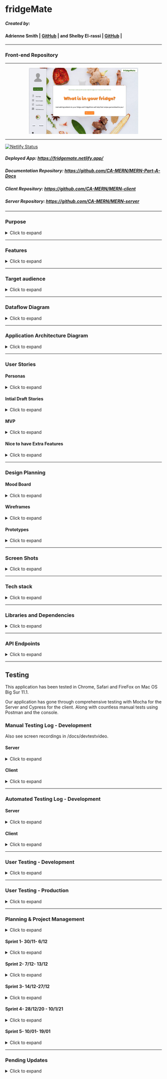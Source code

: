 # fridgeMate

##### Created by:
#### Adrienne Smith | [GitHub](https://github.com/aes89) | and Shelby El-rassi | [GitHub](https://github.com/Shelby219) |

---
### Front-end Repository
---

<div style="width:70%; margin: 0 auto;"><img src="./docs/home.png"/></div>

---

[![Netlify Status](https://api.netlify.com/api/v1/badges/f03a4191-5b3c-4ca3-98dc-37bc6c6758a2/deploy-status)](https://app.netlify.com/sites/fridgemate/deploys) 
##### Deployed App: https://fridgemate.netlify.app/

##### Documentation Repository: https://github.com/CA-MERN/MERN-Part-A-Docs

##### Client Repository: https://github.com/CA-MERN/MERN-client

##### Server Repository: https://github.com/CA-MERN/MERN-server

---

### Purpose
<details>
<summary>Click to expand</summary>

The purpose of this application is for users to be able to enter ingredients which are always on their grocery list/fridge with the intent to search for recipes made up from those ingredients. The idea for this web application stemmed from the situation of the first Australian lockdown of Covid19, in which stores sold out of a lot of popular and favourite grocery items of customers. An application such as this means users can input the ingredients they have currently at home and recipes including these ingredients will be displayed. Alongside this factor is the need for users to stick to a grocery budget, so they do not want to be constantly going to the store to get expensive ingredients. Also, the type of users using this app are ones that need recipe inspiration for their weekly meals, ones that search recipes based on dietary requirements and excluded ingredients, and also users that are new to the cooking scene and want to start with cooking by just utilising ingredients already at home. This app can help to minimise food waste by helping users to combine items they may not have made a meal with otherwise.

The overall goal of this application is a search application based on user ingredient lists, with the ability to save those recipes, rate and review recipes. 

</details>

---

### Features
<details>
<summary>Click to expand</summary>

#### MVP Features

* Users:
    * Sign up
    * Login
    * Logout
    * Edit account details in account settings.
    * Upload profile image.
    * Edit user preferences. 
* Navigation Bar:
    * When not signed in can navigate to Sign up/login pop out windows.
    * When not signed in the other nav links forward to sign up/login pop out windows.
    * When signed in can navigate to 'My Fridge'.
    * When signed in can navigate to 'My Pantry Staples'.
    * When signed in can navigate to 'My Preferences'.
    * When signed in can click the Search Recipes button and will forward to browse recipe page.
* Home Page:
    * Random food joke displayed each refresh.
    * Get Searching Today link with either returns recipe page or link to sign up.
* My Fridge Page:
    * Can add new ingredients.
    * Can delete ingredients.
    * Can clear whole fridge list.
    * Predictive text on the ingredient input.
* Pantry Staples Page:
    * Starts off with default staples (like salt, pepper, olive oil, vinegar).
    * Can add new staples.
    * Can delete staples.
    * Can clear whole staples list.
    * Predictive text on the ingredient input.
* Browse Recipe Search Page:
    * View list of returned recipes based on the user's fridge and pantry contents.
    * Save option under each recipe to save to user's recipe collection. 
    * Title of the page is how many recipes the user can make.
    * Each recipe you can see name, image, prep time.
    * Each recipe you can see how many ingredients you have to make it e.g. "You have 4/8 ingredients".
* Single Recipe page:
    * The recipe information includes name, image, source, prep time, servings and cuisines, dish types and diets. 
    * Ingredients are listed.
    * Directions are listed.
    * Button to save the recipe to user collection. 
    * If the recipe is in the users saved collection display data from that, else call the food API.
* Account Settings:
    * User can update their profile picture, name, email and password. 
    * Current data gets preloaded as placeholder.
    * Save button then loads and alerts the user of saved. 
* Preferences:
    * The user can set diet and health preferences (via checkboxes) which will automatically be used to filter the recipes returned. 
* Saved Recipes:
    * Each recipe you can see name, image, category, prep time.
    * Click on the recipe to go to single recipe page and display recipe data from saved data.
   
#### Future Features

* Priority - Improve UI around profile image upload - input validation needed, instructions on accepted formats needed, change image to update AFTER upload so user gets feedback on when process complete.
* Search History capture.
* Oauth with sign up and login.
* Recipes of the week on the home page.
* Save recipes by different collections.
* Categories for ingredients in Fridge.
* User can rate a recipe.
* User can write a review on a recipe (including picture).
* Filter feature used to filter recipes, this include diet, health labels, cuisine and prep time. 
* Filter buttons on saved recipe page at the top to show dishes based off Breakfast, lunch, dinner, snack.
* Highlight ingredients in single recipe page that the user has a does not have. 

</details>


---

### Target audience

<details><summary>Click to expand</summary>

**Key Demographics**
* Gender: Anyone, predominantly women.
* Age: 18-55.
* Family status: Cooking for self, partner or dependents.
* Profession: Students, professionals and homemakers.
* Language: English.
* Main interests: cooking, health, diet, low waste, saving money, trying new things.

**Key Psychographics**
* Dislikes repetitive meals, like variety and new options.
* Dislikes spending lots of money on lots of ingredients and food waste.
* Enjoys sharing and preparing meals.

**Challenges**
* Finds it difficult to create recipes.
* Has a limited food budget or limited access to ingredients.
* Has an interest in cooking but limitations (e.g. budget, dietary restrictions, skill).

**Preferred Channels**
* Follows celebrity chefs and food themed accounts on social media.
* Searches for recipes/blogs on Google.

**Preferred Content Types**
* Articles.
* Blog posts.
* Social media posts.


</details>

---
### Dataflow Diagram

<details><summary>Click to expand</summary>

[Click here to View on Lucid Chart](https://lucid.app/lucidchart/invitations/accept/63016e48-cfa5-489b-b7fc-e2e8c84311d2)


![Dataflow-Diagram](./docs/diagrams/DFD.png)
</details>

---
### Application Architecture Diagram

<details><summary>Click to expand</summary>

[Click here to View on Lucid Chart](https://lucid.app/lucidchart/invitations/accept/8e98769d-0f56-4e25-8b80-25d8c69c2047)

![Application-Architecture-Diagram](./docs/diagrams/aad.png)
</details>    

---
### User Stories


#### Personas
<details><summary>Click to expand</summary>

![Sarah Persona](./docs/persons/sarah.png)
![Wayne Persona](./docs/persons/wayne.png)
![Liza Persona](./docs/persons/Eliza.png)
![Bez Persona](./docs/persons/bez2.png)

</details>

#### Intial Draft Stories

<details><summary>Click to expand</summary>

* As a overall user:
    * I can go to the home page sign up to create an account
    * I can login
    * I can navigate to my account settings and edit my account details
    * I can navigate to the account settings and delete the account
    * I can navigate to my dash and see what recipes I have interacted with (vote, save, reviewed) so I can quickly access/reaccess them later.
    * I can navigate to my dash and see my current groceries organised by category
    * I can navigate to my dashboard and see my current pantry staples
    * I can navigate to main interface and see 'get searching today'!
    * Once an initial search is done, I want see 'refresh again'
    * From main interface  I can make a recipe search 
    * From main interface I can navigate to my grocery lists
    * From main interface I can navigate to my saved recipes
    * I can add more groceries with predictive input
    * I can delete groceries from my list
    * I can clear all my grocery list
    * I can clear all of my grocery list
    * I can see my recipes returned search with them categories in breakfast, lunch and dinner
    * I can further filter by diet (eg vegan) and prep time
    * I can see my recipes returned via list with image, name, time and calories
    * I can click go to recipe
    * I can click a like heart on the recipe
    * On a clicked recipe page I can click the save recipe button
    * On a clicked recipe page I can view the whole recipe
    * On a clicked recipe page I can rate the recipe

</details>


#### MVP
 
<details><summary>Click to expand</summary>


##### Overall User
* As a overall user who is not logged in I can navigate to the home page and:
    * click "Login/Sign Up" and get a pop up.
    * click on any link and be prompted to log in/sign up with a popup. 

* As a overall, logged in user I can navigate to the home page and:
    * navigate to my <a href="#accsettings">account settings</a>.
    * search recipes and be redirected to <a href="#searchresults">search results</a>. 

* As a overall user I navigate to my <a id="accsettings">account settings and:</a>
    * edit my account details.
    * delete my account.

* As an overall user I can see my side navigation on all pages and:
    * navigate to <a href="#myfridge">My Fridge</a> page.
    * navigate to <a href="#mypantry">My Pantry Staples</a> page.
    * navigate to <a href="#mysaved">My Saved Recipes</a> page.
    * search recipes and be redirected to <a href="#searchresults">search results</a>.
    * navigate to the <a href="#mypreferences">My Preferences</a> page.
    * click sign up if not logged in
    * click login if not logged in
    * click logout if logged in

* As an overall user I can navigate to <a id="myfridge">My Fridge page</a> and:
    * remove all items from my list with the "Empty My Fridge" button, which will confirm my choice.
    * add ingredients to my list using predictive input.
    * remove ingredients from my list.
    * search for recipes by pressing the "search" button and be redirected to the <a href="#searchresults">results</a> page.
  
* As an overall user I can navigate to <a id="mypantry">My Pantry Staples page</a> and:
    * add a pantry staple.
    * delete a pantry staple.

* As an overall user I can navigate to <a id="mysaved">My Saved Recipes page</a> and:
    * view my saved recipes with their name, category and preparation time.
    * delete a saved recipe
    * navigate to a <a href="#single">single recipe's</a> page.

* As an overall user, when redirected to the <a id="searchresults">search result</a> page I can:
    * view returned results with their name, category and preparation time.
    * navigate to a <a href="#single">single recipe's</a> page.
    * filter results with the filter button, returning a pop up with filter choices.
    * click save recipe
    
* As an overall user I can navigate to a <a id="single">single recipe page</a> and:
    * view full details of a recipe including original web address, average user rating, category, preparation time, servings, calories, ingredients, link to full directions and photo.
    * navigate to the original web address.
    * view how many ingredients I have and how many are required (ie "You have 7/10 required ingredients").

* As an overall user I can navigate to <a id="mypreferences">My Preferences page</a> and:
    * enter/update preferred dietary requirements (e.g. vegetarian).
    * enter/update preferred dietary restrictions (e.g. no nuts).

##### Sarah 
* As a mother and busy worker…
    * I would like to have a tool where I can utilise my current groceries to the fullest.
    * I would like to find some recipe variety for my family.
    * I would like to be able to filter via prep time in case I want a quick and easy recipe.
    * I would like a tool that is simple and easy to use.
    * I would like to see my saved recipes so I can use them another time if I like them.
    * I would like to filter via gluten free due to my child’s allergies.
    * I would like to see the nutrient values in the recipes as I am health conscious.

##### Wayne 
* As a full-time worker and novice chef...
    * I would like to view times on recipes when deciding what to try to cook.
    * I would like a simple interface without confusing options.
    * I would like the app to remember my items so I do not need to repeatedly enter staples.
    * I would like to see how many ingredients are missing when selecting a recipe.
    
##### Eliza 
* As a student and vegetarian…
    * I would like to have a tool to find recipe inspiration with my favourite ingredients.
    * I would also like a tool to find vegetarian dishes with alternatives to my favourite ingredients.
    * I would like to be able to filter recipes based on my dietary needs as a vegetarian.
  
##### Bez 
* As a chef with an egg surplus, an interest in learning different ways to cook them and some extra time for cooking...
    * I would like to save recipes for later.
    * I would like to see how many more ingredients I need without reading the whole recipe.
    * I would like to filter searches by how long a recipe takes, for when I have more/less time.


</details>


#### Nice to have Extra Features
 
<details><summary>Click to expand</summary>

* As a overall user who is not logged in I can navigate to the home page and:
    * login/sign up using Google Oauth.

* As a overall user I can navigate to home page and:
    * View some highlighted recipes of the week.

* As an overall user, when redirected to the <a id="searchresults">search result</a> page I can:
    * view returned results as above along with average star rating. 
    * Click save recipe and be prompted to save to a collection.

* As an overall user I can navigate to <a id="mysaved">My Saved Recipes page</a> and:
    * View my recipe collections
    * Create a new collection
    * Edit a collection
    * Delete a collection

* As an overall user I can navigate to <a id="myfridge">My Fridge page</a> and:
    * View all my ingredients by category
  
* As an overall user I can navigate to a <a id="single">single recipe page</a> and:
    * view recipe as above, along with the average star rating.
    * view written all written reviews at bottom of recipe.
    * Click review recipe, and pop out window comes up to write a review and add a star rating. 
    
</details>

---
### Design Planning

#### Mood Board

<details><summary>Click to expand</summary>

![Mood board](./docs/diagrams/moodboard.png)

</details>

#### Wireframes

<details><summary>Click to expand</summary>

[Click here to View on Miro](https://miro.com/app/board/o9J_led5nw4=/)

#### Mobile
![Mobile Wireframe 1](./docs/wireframes/v1/mobilewv1.jpg)    
#### Tablet
![Tablet Wireframe 1](./docs/wireframes/v1/tablet.jpg)
#### Desktop
![Desktop Wireframe 1](./docs/wireframes/v1/desktop.jpg)
#### Nav and Footer
![Nav and Footer](./docs/wireframes/v1/nav_footer.jpg)
#### Pop Out Windows
![Pop Out Windows](./docs/wireframes/v1/pop_out.jpg)

</details>
        

#### Prototypes

<details><summary>Click to expand</summary>

[Click here to View on Framer](https://framer.com/projects/Mockups-Prototypes--gQTgOBRzoQePnxdnXfiq-51eZf)

#### Pages
![Home](./docs/prototypes/home.png)
![Fridge](./docs/prototypes/fridge.png)
![pantry](./docs/prototypes/pantry.png)    
![pantry-fridge-no-items](./docs/prototypes/pantryfridgenoitems.png)  
![browse](./docs/prototypes/browse.png)   
![saved-recipes](./docs/prototypes/saved-recipes.png)  
![single-recipes](./docs/prototypes/single-recipe.png)  
![preferences](./docs/prototypes/pref.png)  
![settings](./docs/prototypes/settings.png)  
![pop-outs](./docs/prototypes/pop-outs.png)  
![404](./docs/prototypes/404.png)  

#### How They Link
![linking](./docs/prototypes/linking.png)  

</details>

----

### Screen Shots
<details>
<summary>Click to expand</summary>


<img src="./docs/screenshots/screenshot1.png" alt="Screen Shots of Website" width="80%" />
<img src="./docs/screenshots/screenshot2.png" alt="Screen Shots of Website" width="80%" />
<img src="./docs/screenshots/screenshot3.png" alt="Screen Shots of Website" width="80%" />
<img src="./docs/screenshots/screenshot4.png" alt="Screen Shots of Website" width="80%" />
<img src="./docs/screenshots/screenshot5.png" alt="Screen Shots of Website" width="80%" />
<img src="./docs/screenshots/screenshot6.png" alt="Screen Shots of Website" width="80%" />
<img src="./docs/screenshots/screenshot7.png" alt="Screen Shots of Website" width="80%" />
<img src="./docs/screenshots/screenshot8.png" alt="Screen Shots of Website" width="80%" />
<img src="./docs/screenshots/screenshot9.png" alt="Screen Shots of Website" width="80%" />
<img src="./docs/screenshots/screenshot10.png" alt="Screen Shots of Website" width="80%" />
<img src="./docs/screenshots/screenshot11.png" alt="Screen Shots of Website" width="80%" />
<img src="./docs/screenshots/screenshot12.png" alt="Screen Shots of Website" width="80%" />
<img src="./docs/screenshots/screenshot13.png" alt="Screen Shots of Website" width="80%" />




</details>

---

### Tech stack
<details><summary>Click to expand</summary>

**Design and Planning**
* **Trello** - Project management and planning. 
* **Miro** - Wireframing. 
* **xtensio** - Personas.
* **Framer** - Prototyping. 
* **Lucid Chart**- Diagramming. 
* **Slack** - Team communication. 

**Frontend**
* **HTML5**  - A markup language used for structuring and presenting content.
* **CSS3** - A style sheet language used for describing the presentation of a document
* **CSS Modules** -A CSS Module is a CSS file in which all class names and animation names are scoped locally by default, class names become similar to JavaScript variables . A CSS Module goes into the compiler, and CSS comes out the other side.
* **React JS** - An open-source, front end, JavaScript library for building user interfaces or UI components.
* **JavaScript**  -

**Backend**
* **Node JS** - An open-source, cross-platform, back-end, asynchronous event-driven JavaScript runtime environment that executes JavaScript code outside a web browser.
* **AWS s3** - Amazon S3 or Amazon Simple Storage Service is a service offered by Amazon Web Services that provides object storage through a web service interface. This was utilised in our profile image upload feature, in which the file is uploaded to S3 and then saved as a URL in MongoDb.

**Database**
* **MongoDB** - Is a cross-platform document-oriented database program. Classified as a NoSQL database program, MongoDB uses JSON-like documents with optional schemas.

**Other**
* **Spoonacular API** - Recipe API that includes over 360,000 recipes as well as an open source recipe database.
* **Heroku**  - Is a platform as a service (PaaS) that enables developers to build, run, and operate applications entirely in the cloud supporting several programming languages. This was used as our server deployment service.
* **Netlify** - A powerful serverless platform with an intuitive git-based workflow. This was used as our client side deployment. 
* **GitHub** - Is a provider of Internet hosting for software development and version control using Git and it was our Version Control Host. 
* **[Noun Project](https://thenounproject.com/)** - Icons/images which included the nav bar icons.
* **[PngTree](pngtree.com)** - Images of food on nav bar.
* **[Pixabay](pixabay.com)** - Background images. 
* **[Unsplash](unsplash.com)** - Background images. 


</details>

---

### Libraries and Dependencies

<details>
<summary>Click to expand</summary>

**Server**

* **express 4.17.1** - Is a back end web application framework for Node.js designed for building web applications and APIs.
* **mongoose 5.7.1** - Is an Object Data Modeling (ODM) library for MongoDB and Node. js. It manages relationships between data, provides schema validation, and is used to translate between objects in code and the representation of those objects in MongoDB.
* **mongoose-bcrypt ^1.9.0** - Is a package that will automatically encrypt the appropriate fields when a document is created or saved using the regular static and instance methods. With mongoose versions >= 4.1. 3, the plugin also provides automatic encryption when updates are performed using update queries.
* **express-session 1.17.1** - Simple session middleware- Used to assign a unique session to each user on implementation. 
* **connect-mongo 3.2.0** - User sessions created with express session can then be saved in DB. Removing expired sessions. 
* **cors 2.8.5** - Is a middleware utilised cross origin resource sharing between the Express server and React client.
* **passport 0.4.1** - Is a flexible and modular authentication middleware for Node. js that can be easily implemented in an Express-based web application using various strategies like using a username and password, Facebook, Twitter, and more.
* **passport-jwt  4.0.0** - A Passport strategy for authenticating with a JSON Web Token. This module lets you authenticate endpoints using a JSON web token. This was utilised to verify our secure routes by passport checking if the JWT was present in the cookie. 
* **passport-local 1.0.0** - Passport strategy for authenticating with a username and password. This module lets you authenticate using a username and password in your Node. js applications.
* **dotenv 8.2.0** - Dotenv is a zero-dependency module that loads environment variables from a . env file into process. env .
* **body-parser 1.19.0** - This npm extracts the entire body portion of an incoming request stream and exposes it on req.body.
* **cookie-parser 1.4.5** - This npm parses the Cookie header and populates req.cookies with an object keyed by the cookie names.
* **axios 0.21.1** - Is a promise-based HTTP client that supports an easy-to-use API and can be used in both the browser and Node. js.
* **aws-sdk ^2.805.0** - Utilised to develop server-side web applications using Node, Node Modules, and the Node HTTP server. Allowing access AWS services directly from your RESTful applications using Node.js frameworks. This was implementing in our profile picture upload feature, using s3 to upload the file then extra the URL to save in mongoDB.
* **multer 1.4.2** - Is a node. js middleware for handling multipart/form-data , which is primarily used for uploading files.
* **multer-s3 2.9.0** - Streaming multer storage engine for AWS S3.
* **celebrate 13.0.4** - Is an express middleware function that wraps the joi validation library. This allows you to use this middleware in any single route, or globally, and ensure that all of your inputs are correct before any handler function. This was utilised to verify our login. 
* **express-validator 6.8.0** -Is a set of Express. js middleware that wraps validator. js , a library that provides validator and sanitizer functions. This was utilised to validation our register user input, account settings, params and recipes. 
* **jsonwebtoken 8.5.1** - JSON Web Token (JWT) is a compact URL-safe means of representing claims to be transferred between two parties. Utilised to create our JSON web tokens on register and login. 
* **nodemailer 6.4.17** - Is a module for Node. js applications to allow simple mail sending. This was utilised for our forgot password feature. 

**Server Development** 

* **nodemon 1.19.2** - Is a tool that helps develop node. js based applications by automatically restarting the node application when file changes in the directory are detected. 
* **mocha 6.2.0** - Is a JavaScript test framework running on Node. js and in the browser, making asynchronous testing simple. 
* **expect 24.9.0** - This package exports the expect function used in Jest. This was utilised in our primary server side testing. 
* **nyc 15.1.0** - Is Istanbul's state of the art command line interface. It was utilised to output our test coverage reports. 
* **supertest 6.0.1** - HTTP assertions made easy via superagent which works with any testing framework to test HTTP assertions. This was used to test our all back end API routes. 


**Client**

* **react 17.0.1** - An open-source, front end, JavaScript library for building user interfaces or UI components.
* **react-dom 17.0.1** - This package serves as the entry point to the DOM and server renderers for React.
* **react-router-dom 5.2.0** - React Router is a collection of navigational components that compose declaratively with your application, DOM bindings for React Router. 
* **react-scripts 4.0.1** - includes scripts and configuration used by Create React App used to initiate the project.
* **formik 2.2.5** - Is a open source library for React it is declarative, intuitive and adoptable. Its key features are getting values in and out of form state, validation and error messages and handling form submission.This library was used for all our form inputs, excluding preferences. 
* **axios 0.21.1** - Is a promise-based HTTP client that supports an easy-to-use API and can be used in both the browser and Node. js.
* **react-redux 7.2.2** - Is the official React binding for Redux. It lets your React components read data from a Redux store, and dispatch actions to the store to update data.
* **@reduxjs/toolkit** - Is the official, opinionated, batteries-included toolset for efficient Redux development, intended to be the standard way to write Redux logic. It includes utility functions and several Redux add ons. 
* **redux-thunk 2.3.0** - This middleware allows you to write action creators that return a function instead of an action. The inner function receives the store methods dispatch and getState as parameters.
* **react-helmet 6.1.0** - Is simple component that makes it easy to manage and dynamically set what's in the document's head section. 
* **react-modal 3.12.1** - A modal is a message box that is displayed on top of your screen that put an overlay on the screen; therefore, they take visual precedence over all the other elements. React modal allowed for easy implementation of message box modals which we used for login, register, forgot/reset password and a help box. 
* **react-loading 2.0.3** - Easy to use loading animations for React projects using SVG animations. Utilised for our main loading screen. 
* **react-reveal 1.2.2** - Is high performance animation library for React. It provides a simple way to add cool reveal-on-scroll animations to your React app. 
* **react-toastify 6.2.0** - Allows for easy notification adding. Used for all our success and error notifications. 
* **material-auto-rotating-carousel 3.0.2** - A package created using Material-UI to be a moving carousel. This was used for our introduction for new users. 
* **react-swipeable-view 0.13.9** - This package was used in conjunction with material auto rotating carousel. 
* **material UI** - Is the most popular React framework, it enables using React components faster development or building a custom design. 
* **@material-ui/core 4.11.2** - Our main styling layout for done with Material UI grid and paper
* **@material-ui/icons 4.11.2** - This package was used for various icons in our application. 
* **@material-ui/lab 4.0.0-alpha.57** -This was used to import our 'Autocomplete' component which was very useful for our ingredient input. 
* **@cypress/instrument-cra 1.4.0** - This package helps Cypress to work with "Create React Apps" without ejecting react-scripts.
* **dotenv 8.2.0** -  This loads environment variables from a .env file into process.env.
* **lodash 4.17.20** - A Javascript utility library. Used to filter ingredients and clear the Autocomplete component on submission. 
* **web-vitals 0.2.4** - Used with Cypress. A modular library for measuring all the Web Vitals metrics.

* **@testing-library/jest-dom 5.11.4** - A companion library for Testing Library that provides custom DOM element matchers for Jest.

**Client Development**

* **cypress 6.2.1** - Is a front end testing tool for end-to-end, integration and unit tests.
* **@cypress/code-coverage 3.9.1** - Peery dependency with Cypress, used for code coverage reporting but does not instrument code which allows for code coverage calculation. 
* **@testing-library/cypress 7.0.3** - This allows you to use all the useful DOM Testing Library methods in your tests.
* **cypress-localstorage-commands 1.3.1** - Extends Cypress' cy commands with localStorage methods. Allows preserving localStorage between tests and disabling localStorage.
* **@babel/core 7.12.9** - Babel is a JavaScript compiler.
* **@babel/preset-env 7.12.7** - A Babel preset for each environment.
* **@babel/preset-react 7.12.7** - Babel preset for all React plugins.
* **babel-plugin-istanbul 6.0.0** - A Babel plugin that instruments your code with Istanbul coverage.
* **babel-jest 26.6.3** - Jest plugin to use babel for transformation. 
* **identity-obj-proxy 3.0.0** - An identity object using ES6 proxies. Useful for testing trivial webpack imports. For instance, you can tell Jest to mock this object as imported CSS modules; then all your className lookups on the imported styles object will be returned as-is.
* **jest-transform-stub 2.0.0** - Jest doesn't handle non JavaScript assets by default. You can use this module to avoid errors when importing non JavaScript assets.
* **@wojtekmaj/enzyme-adapter-react-17 0.4.1** - Unofficial adapter for React 17 for Enzyme.
* **enzyme 3.11.0** - Enzyme is a JavaScript Testing utility for React that makes it easier to test your React Components' output. You can also manipulate, traverse, and in some ways simulate runtime given the output. Used for snapshots.
* **enzyme-adapter-react-16 1.15.5** - Has peer dependencies on react and react-dom. Adapts enzyme to the specific version of react.
* **enzyme-to-json 3.6.18** - Convert Enzyme wrappers to a format compatible with Jest snapshot testing.
* **react-test-renderer 17.0.1** - Used to render React components to pure JavaScript objects, without depending on the DOM or a native mobile environment.

</details>

---

### API Endpoints

<details>
<summary>Click to expand</summary>

| User | Ingredients | Preferences| Recipes| 
|:---:|:---:|:---:|:---:|
|POST user/register |GET ingredients/:username/fridge| GET preferences/:username| GET recipes/browse|
|POST user/login |POST ingredients/:username/fridge/new|PATCH preferences/:username/edit|GET recipes/saved-recipes|
|GET user/logout |DELETE ingredients/:username/fridge/delete|   |GET recipes/:id|
|GET user/:username/account-settings |DELETE ingredients/:username/fridge/clear-all|   |POST recipes/add|
|PATCH user/:username/account-settings |GET ingredients/:username/pantry|    |DELETE recipes/:id|
|POST user/forgot-password|POST ingredients/:username/pantry/new|||
|GET user/reset-password|DELETE ingredients/:username/pantry/delete|||
|PUT user/update-password|DELETE ingredients/:username/pantry/clear-all|||
|POST user/:username/add-profile-picture||| |

</details>

---

## Testing

This application has been tested in Chrome, Safari and FireFox on Mac OS Big Sur 11.1.

Our application has gone through comprehensive testing with Mocha for the Server and Cypress for the client. Along with countless manual tests using Postman and the console. 

### Manual Testing Log - Development
Also see screen recordings in /docs/devtestvideo.

#### Server 

<details>
<summary>Click to expand</summary>

| Date | Feature | Test | Notes| 
|:---:|:---:|:---:|:---:|
| 16/12/2020 | https://api.spoonacular.com/recipes/findByIngredients?ingredients=chicken,+cheese&number=25&apiKey={API KEY HERE} | Correct | Spooancular FIND BY INGREDIENTS API Endpoint test via Postman |
| 16/12/2020 | https://api.spoonacular.com/recipes/complexSearch?includeIngredients=lemon,strawberries&fillIngredients=true&intolerances=gluten&number=25&apiKey={API KEY HERE} | Correct | Spooancular COMPLEX SEARCH API Endpoint test via Postman |
| 16/12/2020 | https://api.spoonacular.com/recipes/716429/information?includeNutrition=false&apiKey={API KEY HERE}| Correct | Spooancular API Endpoint test via Postman |
| 16/12/2020 | https://api.spoonacular.com/recipes/informationBulk?ids=715538,716429&apiKey={API KEY HERE} |Correct | Spooancular BULK RECIPE SEARCH VIA ID API Endpoint test via Postman |
| 16/12/2020 | https://api.spoonacular.com/recipes/random?number=2&apiKey={API KEY HERE} | test | Spooancular RANDOM RECIPE SEARCH API Endpoint test via Postman |
| 16/12/2020 | FUNCTION -  ingredientJoiner() | Console Test | First Tested via console with dummy data, before incorporating into Mocha Unit Testing|
| 16/12/2020 | FUNCTION -  preferenceSeparator() | Console Test | First Tested via console with dummy data, before incorporating into Mocha Unit Testing| 
| 16/12/2020 | FUNCTION -  queryEditor() | Console Test | First Tested via console with dummy data, before incorporating into Mocha Unit Testing|
| 16/12/2020 | FUNCTION -  userQueryBuilder() | Console Test | First Tested via console with dummy data, before incorporating into Mocha Unit Testing|
| 24/12/2020 | FUNCTION -  recipeIdGetter() | Console Test | First Tested via console with dummy data, before incorporating into Mocha Unit Testing|
| Date | Feature | Test | Notes| 


</details>

#### Client

<details>
<summary>Click to expand</summary>

| Date | Feature | Test |
|:---:|:---:|:---:|
| 07/12/2020 | Preferences creates false/true object | Form completed manually, able to console log returned object showing { "vegetarian": true, "vegan": false ...} |
| 08/12/2020 | Log in and Register Modals | Able to click on Log in or Register, modal appears. Able to click on Log in or Register within modal to switch forms. |
| 24/12/2020 | User register | Manual Testing via the console checking if the redux state, and local storage was updated on register then login. |
| 24/12/2020 | User login | Manual Testing via the console checking if the redux state, and local storage was updated on login. Additionally checking the JWT storage as cookie.|
| 24/12/2020 | User Logout | Manual Testing via the console. |
| 25/12/2020 | User Settings | Manual Testing via the console checking if the redux state, and local storage was updated on useEffect calling the DB get request and returning the user data.|
| 25/12/2020 | User Settings Update | Manual Testing via the console. |
| 28/12/2020 | Browse Recipe Page| Json File of test data used to load the page |
| 28/12/2020 | Browse Recipe Page| Manual Testing via the console checking if the redux state, and local storage was updated. |
| 06/01/2021 | Fridge Page| Manual Testing via the console. |
| 06/01/2021 | Pantry Page| Manual Testing via the console. |
| 06/01/2021 | Add New Fridge Ingredient | Manual Testing via the console.|
| 06/01/2021 | Add New Pantry Ingredient | Manual Testing via the console.|
| 06/01/2021 | Delete Fridge Ingredient | Manual Testing via the console.|
| 06/01/2021 | Delete Pantry Ingredient | Manual Testing via the console.|
| 06/01/2021 | Delete All Fridge Ingredients | Manual Testing via the console.|
| 06/01/2021 | Delete All Pantry Ingredients | Manual Testing via the console.|
| 11/01/2021 | Forgot Password | Test Account created to send forgot password request. |
| 11/01/2021 | Reset Password | Manual Testing via the console. |
| 11/01/2021 | Update Password | Manual Testing via the console. |
| 07/01/2021 | Saved Recipe Page| Json File of test data used to load the page |
| 12/01/2021 | Add Saved Recipe | Manual Testing via the console. |
| 12/01/2021 | Delete Saved Recipe | Manual Testing via the console. |

| Sprint | Feature | Test |
|:---:|:---:|:---:|
| 1 | Register Form | Form is able to be typed into and returns input as an array |
| 1 | Log In Form | Form is able to be typed into and returns input as an array |
| 1 | Register Form | Register form returns errors when email format incorrect, when fields are blank after interacting with them, when password does not meet requirements and when the confirmed password does not match the password |
| 1 | Log In Form | Log in form returns errors when email format incorrect, when fields are blank after interacting with them and when password does not meet requirements, however this error is generic |
| 1 | User Settings Form | Form is able to be typed into and returns input as an array. Photo file is stored in browser but not state or database yet. |
| 2 | Log In Modal | Can click on "log in", modal opens, modal closes when click "cancel" or click away from modal |
| 2 | Register Modal | Can click on "register", modal opens, modal closes when click "cancel" or click away from modal |
| 2 | Log In - Redux | When user logged in, username can be seen logged in console  |
| 2 | Log Out - Redux | When user logged out, username can be seen logged in console as null |
| 2 | Preferences | Radio buttons are able to be selected/deselected and submitted, returning input as an array |
| 3 | Fridge | Form loads correctly, can type into field |
| 3 | Pantry | Form loads correctly, can type into field |
| 3 | Preferences | Form loads correctly, radio buttons can be selected/deselected, form can be submitted which returns an array |
| 4 | Profile image | Image can be uploaded on user settings page, photo is displayed without manual refresh |
| 4 | User Settings | User settings can be updated independently from the profile image  |
| 4 | Pantry | Ingredients can be selected from the Autocomplete field which are displayed as tags within the field, and cannot be selected from the drop down a second time |
| 4 | Fridge | Ingredients can be selected from the Autocomplete field which are displayed as tags within the field, and cannot be selected from the drop down a second time |
| 5 | Home | Home page loads with appropriate components (nav, joke, home page, footer). |
| 5 | Carousel | Carousel opens when "Where to start" clicked, slides display as expected.  |
| 5 | Carousel | Carousel closes when user clicks away from modal, "Register" modal opens.  |
| 5 | Carousel | Carousel closes when user clicks "Get started" in modal, however "Register" modal does not open. Persisting bug. |
| 5 | Nav | Nav renders on wide home screen, is hidden on smaller screens. Comes into view on hover on top of page and menu icon.  |
| 5 | Home - no user | All links redirect to home page excluding log in/register/where to start. |
| 5 | Help | Help modal opens from link in nav. Closes when "back" clicked or clicks away from modal. |
| 5 | Register | Register modal opens from nav link. Closes when "cancel" clicked or user clicks away from modal. |
| 5 | Register | Changes to "Login" modal when "Have an account?" link clicked. |
| 5 | Login | Login modal opens from nav link. Closes when "cancel" clicked or user clicks away from modal. |
| 5 | Login | Changes to "Register" modal when "New?" link clicked. |
| 5 | Register | New user can register from Register modal. Appropriate error messages displayed for incorrect or missing input (advises required format or "required" if empty after field is interacted with). |
| 5 | Login | User can login from login modal. Appropriate error messages displayed for incorrect or missing input (advises required format or "required" if empty after field is interacted with). |
| 5 | Register | Changes to "Login" modal when "Have an account?" link clicked. |
| 5 | Home with user | Successful login and registration redirects to home page, "Yu are logged in!" toast displays. |
| 5 | Nav with user | When user authenticated, "log in" and "register" links change to "log out". |
| 5 | Logout | When "log out" clicked, user is redirected to home page, toast displays "come back soon!" and home pge returns to stat where links redirect to home page. |
| 5 | Nav/Profile image | Users without an uploaded image display the default silhouette image, otherwise their uploaded image is displayed.  |
| 5 | Nav/Profile image | Clicking the silhouette image links to user settings page. |
| 5 | User settings | Form loads with previously entered username, email and fields for password displaying "password" and "retype password" and profile image upload form. |
| 5 | User settings | All fields, must be entered to update any user setting, i.e. password cannot be updated without entering/changing username or email address. Note for future improvement. |
| 5 | Profile image | Clicking "browse" opens file browser, file can be selected. Selecting incorrect format (e.g. word document) shows "oh no!" toast and does not give option to upload. |
| 5 | Profile image | Clicking "browse" opens file browser, file can be selected. Selecting correct format (e.g. .jpeg) shows the image above the form and changes the nav image. Clicking upload displays confirmation toast. |
| 5 | Profile image | Clicking "upload" with no image selected  displays "oh no!" toast. |
| 5 | Profile image | Attempting to upload incorrect file type crashes DB. Added to future features list with priority. |
| 5 | Fridge | Loads as expected with previously entered ingredients or blank form if none. |
| 5 | Fridge | Can remove individual ingredients and all ingredients via empty fridge.  |
| 5 | Fridge | "Browse Recipes" button works as expected - displays browse recipes section. |
| 5 | Pantry | Loads as expected with previously entered staples or blank form if none. |
| 5 | Pantry | Can remove individual ingredients and all ingredients via empty pantry.  |
| 5 | Pantry | "Browse Recipes" button works as expected - displays browse recipes section. |
| 5 | Autocomplete | Displays fridge or pantry lists on appropriate pages. |
| 5 | Autocomplete | Selects ingredient from list and adds ingredient as a tag to autocomplete field. Ingredient cannot be selected from list again. |
| 5 | Autocomplete | "Add Ingredients" clears tags and displays the ingredients individually in the fridge/pantry cutting board space. |
| 5 | Autocomplete | Persisting bug - removing an individual ingredient or all ingredients returns them to the Autocomplete field. They can be entered multiple times using the "add ingredients" button.|
| 5 | Autocomplete | Displays fridge or pantry lists on appropriate pages. Handled using server-side validation however not ideal UI. |
| 5 | Autocomplete | Displays fridge or pantry lists on appropriate pages. |
| 5 | Preferences | Loads as expected with previously entered preferences or blank form if none. |
| 5 | Preferences | Preference options can be selected/deselected using check boxes. "Update Preferences" button displays "Preferences updated..." toast to confirm.  |
| 5 | Browse Recipes | Loads as expected with suggested recipes if no ingredients etc entered, or suggested recipes matching entered ingredients/staples. |
| 5 | Browse Recipes | Clicking "save recipe" shows "ou have saves this recipe!" toast, saving the same recipe displays "you have already saved this recipe" toast. |
| 5 | Browse recipes | Persisting bug - sometimes "3/5" ingredients will display as "/NaN", possibly an API issue. Required further testing. |
| 5 | Browse Recipes | Previously searches recipes will display on page after changing ingredients/staples, clicking "refresh search" button on browse recipes page will display new recipes. |
| 5 | Saved Recipes | Loads as expected with previously saves recipes or "Looks like you have no recipes saved!"|
| 5 | Saved Recipes | Clicking "remove recipe" on a saved recipe displays "removed from saved recipes" toast and recipe is no longer visible in component. |
| 5 | Saved Recipes | Both "back to search" and "browse recipes" buttons return user to Browse Recipe page. |


</details>

---

### Automated Testing Log - Development

#### Server 

<details>
<summary>Click to expand</summary>

  
![Image of tests](./docs/testhtml.png)

#### Expecting Tests
| Date | Feature | Test | Notes| 
|:---:|:---:|:---:|:---:|
| 01/12/2020 | GET Register User | Passing |   |
| 01/12/2020 | POST Register User | Passing |   |
| 01/12/2020 | GET Login User | Passing |   |
| 01/12/2020 | POST Login User | Passing |   |
| 08/12/2020 | GET Logout User | Passing |   |
| 01/12/2020 | Find a User from DB | Passing |   |
| 06/12/2020 | GET User Settings | Passing | Passes, but being able to test with this middleware (passport.authenticate('jwt', {session: false})) not in place |
| 06/12/2020 | PATCH Edit User Settings | Passing |   |
| 07/12/2020 | GET User Preferences  | Passing | Passes, but being able to test with this middleware (passport.authenticate('jwt', {session: false})) not in place  |
| 07/12/2020 | PATCH Edit User Preferences  | Passing  | Ensure req.body.preference is updated in codebase  |
| 07/12/2020 | GET Fridge Ingredients | Passing |  Passes, but being able to test with this middleware (passport.authenticate('jwt', {session: false})) not in place |
| 07/12/2020 | POST New Fridge Ingredient | Passing |   |
| 08/12/2020 | DELETE Fridge Ingredient | Passing |   |
| 10/12/2020 | DELETE ALL Fridge Ingredients | Passing |   |
| 08/12/2020 | GET Pantry Ingredients | Passing |  Passes, but being able to test with this middleware (passport.authenticate('jwt', {session: false})) not in place |
| 08/12/2020 | POST New Pantry Ingredient| Passing |   |
| 08/12/2020 | DELETE Pantry Ingredient | Passing |   |
| 10/12/2020 | DELETE ALL Pantry Ingredients | Passing |   |
| 09/12/2020 | POST Upload profile picture to s3 | Passing |   |
| 16/12/2020 | GET - Browse Recipes- via Recipe Utils  returnRecipesToBrowse(req) | Passes, but being able to test with this middleware (passport.authenticate('jwt', {session: false})) not in place | This function tests finding a User in Db per params, builds the query info per the data from user, uses that data to axios request Spoonacular API for recipes based off ingredients, then collect those recipes IDs, sanitize the data, then use the IDS for another API call to get the detailed recipe information. |
| 20/12/2020 | Recipe Controller  displayRecipes(req) | Passing |  |
| 21/12/2020 | GET All Saved Recipes | Passing | Passes, but being able to test with this middleware (passport.authenticate('jwt', {session: false})) not in place && Line 27 of recipe utils allowed me to test it using test user |
| 21/12/2020 | GET Single Saved Recipes if in DB | Passing | Passes, but being able to test with this middleware (passport.authenticate('jwt', {session: false})) not in place |
| 21/12/2020 | GET Single Saved Recipes if not in DB- use Spoonacular | Passing | Passes, but being able to test with this middleware (passport.authenticate('jwt', {session: false})) not in place && Double check this- async promise |
| 22/12/2020 | POST Add new saved recipe | Passing | Line 74 of recipe controller allowed me to test using test user |
| 22/12/2020 | DELETE A saved recipe | Passing |  |
| 11/01/2020 | GET Reset Password with token- expired link| Passing | Notes| 
| 11/01/2020 | POST Forgot Password | &cross; | Notes| 
| 11/01/2020 | GET Reset Password with token | &cross; | Notes| 
| 11/01/2020 | PUT Reset Password in DB | &cross; | Notes| 

#### Expect to Fail Tests

| Date | Feature | Test | Notes| 
|:---:|:---:|:---:|:---:|
| 09/12/2020 | POST Login User- Incorrect Password  | Passing |   |
| 09/12/2020 | POST Register User- Incorrect Email and Password Format  | Passing |   |
| 09/12/2020 | GET User Settings- Incorrect Params  | Passing |   |
| 09/12/2020 | PATCH User Settings- Incorrect  Email, Password, Name Format  | Passing |   |
| 22/12/2020 | GET Single Saved Recipes- Recipe ID not found  | Passing |  |
| 11/01/2020 | POST Register Create- username already existing| Passing | Notes| 
| 11/01/2020 | POST Register Create- if Error is thrown when creating user | Passing | Notes| 
| 11/01/2020 | GET All Ingredients-Fridge- if Error is thrown 500 | Passing | Notes| 
| 11/01/2020 | GET All Ingredients-Pantry- if Error is thrown 500 | Passing | Notes| 
| 11/01/2020 | POST New Ingredient-Fridge-- if Error is thrown 500 | Passing | Notes| 
| 11/01/2020 | POST New Ingredient-Pantry-- if Error is thrown 500 | Passing | Notes| 
| 11/01/2020 | DELETE A Ingredient-Fridge- if Error is thrown 500 | Passing | Notes| 
| 11/01/2020 | DELETE A Ingredient-Pantry- if Error is thrown 500 | Passing | Notes| 
| 11/01/2020 | DELETE All Ingredients-Pantry- if Error is thrown 500 | Passing | Notes| 
| 11/01/2020 | DELETE All Ingredients-Fridge- if Error is thrown 500 | Passing | Notes| 


</details>

#### Client

<details>
<summary>Click to expand</summary>

Development testing was repeated on deployment. 

| Feature | Test |
|:---:|:---:|
| Home | Home page loads with appropriate components (nav, joke, home page, footer). |
| Carousel | Carousel opens when "Where to start" clicked, slides display as expected.  |
| Carousel | Carousel closes when user clicks away from modal, "Register" modal opens.  |
| Carousel | Carousel closes when user clicks "Get started" in modal, however "Register" modal does not open. Persisting bug. |
| Nav | Nav renders on wide home screen, is hidden on smaller screens. Comes into view on hover on top of page and menu icon.  |
| Home - no user | All links redirect to home page excluding log in/register/where to start. |
| Help | Help modal opens from link in nav. Closes when "back" clicked or clicks away from modal. |
| Register | Register modal opens from nav link. Closes when "cancel" clicked or user clicks away from modal. |
| Register | Changes to "Login" modal when "Have an account?" link clicked. |
| Login | Login modal opens from nav link. Closes when "cancel" clicked or user clicks away from modal. |
| Login | Changes to "Register" modal when "New?" link clicked. |
| Register | New user can register from Register modal. Appropriate error messages displayed for incorrect or missing input (advises required format or "required" if empty after field is interacted with). |
| Login | User can login from login modal. Appropriate error messages displayed for incorrect or missing input (advises required format or "required" if empty after field is interacted with). |
| Register | Changes to "Login" modal when "Have an account?" link clicked. |
| Home with user | Successful login and registration redirects to home page, "Yu are logged in!" toast displays. |
| Nav with user | When user authenticated, "log in" and "register" links change to "log out". |
| Logout | When "log out" clicked, user is redirected to home page, toast displays "come back soon!" and home pge returns to stat where links redirect to home page. |
| Nav/Profile image | Users without an uploaded image display the default silhouette image, otherwise their uploaded image is displayed.  |
| Nav/Profile image | Clicking the silhouette image links to user settings page. |
| User settings | Form loads with previously entered username, email and fields for password displaying "password" and "retype password" and profile image upload form. |
| User settings | All fields, must be entered to update any user setting, i.e. password cannot be updated without entering/changing username or email address. Note for future improvement. |
| Profile image | Clicking "browse" opens file browser, file can be selected. Selecting incorrect format (e.g. word document) shows "oh no!" toast and does not give option to upload. |
| Profile image | Clicking "browse" opens file browser, file can be selected. Selecting correct format (e.g. .jpeg) shows the image above the form and changes the nav image. Clicking upload displays confirmation toast. |
| Profile image | Clicking "upload" with no image selected  displays "oh no!" toast. |
| Profile image | Attempting to upload incorrect file type crashes DB. Added to future features list with priority. |
| Fridge | Loads as expected with previously entered ingredients or blank form if none. |
| Fridge | Can remove individual ingredients and all ingredients via empty fridge.  |
| Fridge | "Browse Recipes" button works as expected - displays browse recipes section. |
| Pantry | Loads as expected with previously entered staples or blank form if none. |
| Pantry | Can remove individual ingredients and all ingredients via empty pantry.  |
| Pantry | "Browse Recipes" button works as expected - displays browse recipes section. |
| Autocomplete | Displays fridge or pantry lists on appropriate pages. |
| Autocomplete | Selects ingredient from list and adds ingredient as a tag to autocomplete field. Ingredient cannot be selected from list again. |
| Autocomplete | "Add Ingredients" clears tags and displays the ingredients individually in the fridge/pantry cutting board space. |
| Autocomplete | Persisting bug - removing an individual ingredient or all ingredients returns them to the Autocomplete field. They can be entered multiple times using the "add ingredients" button.|
| Autocomplete | Displays fridge or pantry lists on appropriate pages. Handled using server-side validation however not ideal UI. |
| Autocomplete | Displays fridge or pantry lists on appropriate pages. |
| Preferences | Loads as expected with previously entered preferences or blank form if none. |
| Preferences | Preference options can be selected/deselected using check boxes. "Update Preferences" button displays "Preferences updated..." toast to confirm.  |
| Browse Recipes | Loads as expected with suggested recipes if no ingredients etc entered, or suggested recipes matching entered ingredients/staples. |
| Browse Recipes | Clicking "save recipe" shows "ou have saves this recipe!" toast, saving the same recipe displays "you have already saved this recipe" toast. |
| Browse recipes | Persisting bug - sometimes "3/5" ingredients will display as "/NaN", possibly an API issue. Required further testing. |
| Browse Recipes | Previously searches recipes will display on page after changing ingredients/staples, clicking "refresh search" button on browse recipes page will display new recipes. |
| Saved Recipes | Loads as expected with previously saves recipes or "Looks like you have no recipes saved!"|
| Saved Recipes | Clicking "remove recipe" on a saved recipe displays "removed from saved recipes" toast and recipe is no longer visible in component. |
| Saved Recipes | Both "back to search" and "browse recipes" buttons return user to Browse Recipe page. |

</details>

---

###  User Testing  - Development


<details>
<summary>Click to expand</summary>

<br>

#### Screen Recordings
[User Test 1](https://github.com/CA-MERN/MERN-server/tree/main/docs/devtestvideo/user-test-dev-1.mp4)

[User Test- Reset Password](https://github.com/CA-MERN/MERN-server/tree/main/docs/devtestvideo/dev-password-reset-.mp4)

[User Desktop](https://github.com/CA-MERN/MERN-server/tree/main/docs/devtestvideo/full-dev-test.mp4)

[User Mobile](https://github.com/CA-MERN/MERN-server/tree/main/docs/devtestvideo/phone-overview.mp4)

[User Tablet](https://github.com/CA-MERN/MERN-server/tree/main/docs/devtestvideo/tablet-overview.mp4)


#### Test Notes

| Date | Feature | Test | Notes | Refactored | Screen Record ? |
|:---:|:---:|:---:|:---:|:---:|:---:|
| 11/01/2020 | Register | Register an Account | Password validation too complex, simplify | &cross; | |
| 11/01/2020 | Home Page | Initial Application View | Onboarding needed for application explanation | Yes | |
| 11/01/2020 | Fridge Page | Initial View | Description/prompt needed for adding ingredients | Yes | |
| 11/01/2020 | Pantry Page | Initial View | Description/prompt needed for adding Staples | Yes | |
| 11/01/2020 | Preferences Page | Initial View | Description/prompt needed for choosing preferences | Yes | |
| 11/01/2020 | Home | Initial View | Help button needed in navigation | Yes | |
| 11/01/2020 | Browse Recipes | Page Load | Additional loading time needed for recipes to return from DB | Yes | |
| 14/01/2020 | Add Fridge Ingredients | Component | Clear Autocomplete ingredient component after adding |  Yes | User Test 1  |
| 14/01/2020 | Add Pantry Staples | Component | Clear Autocomplete ingredient component after adding |  Yes | User Test 1 |
| 14/01/2020 | Pantry Page| Component | Error - filterpantry function not working , undefined |  Yes | User Test 1 |
| 14/01/2020 | Browse Recipe | Component | Loading fridge animation applied to all browse recipe buttons |  &cross; | User Test 1 |
| 14/01/2020 | Browse Page | Recipe Title | Recipe Title - room not large enough for longer recipe names |  Yes | User Test 1  |
| 14/01/2020 | Saved Recipe Page | Component | Need back to saved recipes button for smoother user experience  |  Yes | User Test 1 |
| 14/01/2020 | User Settings Page | Component | Add loading screen after update settings for smoother UX  |  Yes | User Test 1 |
| 14/01/2020 | Login In Modal  | Modal | Add loading screen for after clicking login |  Yes | User Test 1  |
| 18/01/2020 | Username | Nav | Username coming up on nav bar- causing issues with saving recipes  |  Yes | User Test- Reset Password |
| 18/01/2020 | Single Recipe | Checker local storage | Property ID of Null coming up. |  Yes- refactored |  |

</details>

---

###  User Testing   - Production

<details>
<summary>Click to expand</summary>


<br>

#### Screen Recordings

[User Test Production 1](https://github.com/CA-MERN/MERN-server/tree/main/docs/prodtestvideo/Production-test-1.mp4)

[User Test Production Full](https://github.com/CA-MERN/MERN-server/tree/main/docs/prodtestvideo/main-prod-test.mp4)

| Date | Feature | Test | Notes | Refactored | Screen Record ? |
|:---:|:---:|:---:|:---:|:---:|:---:|
| 17/01/2020 | CORS | App | CORS error- has been blocked by CORS policy: Response to preflight request doesn't pass access control check: No 'Access-Control-Allow-Origin' header is present on the requested resource. |  Yes- Procfile was missing | n/a  |
| 18/01/2020 | Cookies | App | Cookies are being sent from server, but browser is not holding them. |  Yes |  Production user test video 1  |


</details>

---


### Planning & Project Management

<details>
<summary>Click to expand</summary>

##### Initial Management Set Up

As shown below we organised our planning based cards showing the rubric, testing, server, client and nice to have. With additional cards for development and production for any notes or tasks needed to be recorded at a later date. 

<img src="./docs/trello/firstplan.png" alt="initial planning" width="500" height="400"/>
<img src="./docs/trello/firstplan-2.png" alt="initial planning"  width="500" height="400"/>


We determined that setting weekly/fortnightly sprints was an ideal agile format for our project. We created a card in Trello that organised them by date and we were able to form checklists of what we wanted to have completed at the end of each sprint for the front-end and back-end. Whilst working we have a current doing card and then a completed card which we are able to distinguish each feature/component being worked on and what is completed. Additionally a card for revision proved helpful as we would have tasks completed, but they would in turn need revising/additional testing later on.

<img src="./docs/trello/sprintplanning.png" alt="sprint planning" width="60%" />

In the initial planning stages we planned our Trello for the server/client based off features which would be the names of the branches. Our first feature for server/client was the user and during the first Sprint it was decided Shelby would complete the back-end code and testing and Adrienne would complete the front-end code and testing.  Each morning we begin with our own stand up in which we show what we have worked on, explained our code, listed any challenges and also any wins. Since we are working on back-end and front-end separate, this ensures we are both know what is happening on each feature. 

Initially we were going to switch front-end and back-end for each feature, but we decided for the MVP product that Shelby would stick to the back-end and Adrienne on the front-end to ensure we delivered a great MVP product on time. This plan tailored to each of our strengths. This being said, once the MVP is completed all our nice to have features that we want to implement, we will switch roles for the implementation of these features. Mid-way during the projects timeline, Shelby did start completing the client side styling code along with the code which connects the front-end and the back-end, this allowed for Adrienne to continue completing the client-side testing and main react code for the features. 


</details>

#### Sprint 1- 30/11- 6/12

<details>
<summary>Click to expand</summary>

<img src="./docs/trello/sprint1-1.png" alt="sprint 1 card 1" width="80%" />
<img src="./docs/trello/sprint1-2.png" alt="sprint 1 card 1" width="80%" />
<img src="./docs/trello/sprint1-3.png" alt="sprint 1 card 1"  width="80%" />

###### USER-server

At this start of this Sprint, Shelby set up the initial back-end server code and all the express/mongo/mongoose connections and tested it was all set up correctly. Then the first component worked on was the implementation of passport, passport-JWT and jsonwebtoken for user account and authorisation. The implementation of this involved using the express session to pass around the JWT. Alongside this was the initial user account routes , the setting up of the testing of these API end points was a steep initial learning curve. This began with researching testing frameworks in which Mocha along with super test was chosen. Shelby decided on constructing the tests with a description of each Http request eg. 'GET /ingredients/:username/fridge’. The get requests were test with expecting a 200 code back along with JSON content, the post/patch requests tested by sending dummy data through the test database and testing the response matching, and the delete requests were tested with a 204 response code. The biggest hurdles during the process were setting up the correct dummy data, the tear down data functions and deciding on the structure of the tests. 

Some issues were the concern of updating the user via account settings page and then the whole data being overridden, however this issue was solved for the moment since the whole user model is being sent to the account settings page, so there for can be returned with the new data. However this solution is ok for the level the project is at now, for future scalabilty this would need to be altered.


######  LOG IN AND REGISTER-client
Initial forms for registering a user and logging in were written using Formik. Input could be "submitted" as an array, but this is not connected to anything yet.  
Input validation was added to the forms regarding email format, password requirements and passwords matching for registration.

######  USER SETTINGS-client
The user settings form was written using the same Formik structure for the registration form to allow users to change their details e.g. password. 
A section to upload a profile image was also added. This caused some difficulties as Formik does not support this function by default. 

###### TESTING-client
Basic snapshot tests of existing components were written using Jest and Enzyme.

######  STRUCTURING-client
Component file structure was refactored to have /src/components/componentName/index.js for renaming ease i refactoring needed.

###### DIFFICULTIES-client
Forgot to add node_modules to .gitignore.


</details>

#### Sprint 2- 7/12- 13/12
<details>
<summary>Click to expand</summary>

<img src="./docs/trello/sprint2-1.png" alt="sprint 2 card 1" width="80%" />
<img src="./docs/trello/sprint2-2.png" alt="sprint 2 card 1"  width="80%" />


###### FRIDGE/PANTRY-server

During this sprint the CRUD for ingredients was implemented. Shelby managed to keep the codebase dry by not doing Fridge and Pantry CRUD, rather just implementing an Ingredient CRUD base and using conditionals checking the path name, which then determines which part of the user model gets updated. 

###### USER-server

When implementing s3 and Multer for profile image upload, some blockers were incorrect set up of IAM policy, the use of .single with multer (use .any to ensure the image would upload.)

Shelby also began implementing validation using express-validator starting with validation for the email, password and user information on registering, account settings page and login. 

Started writing passing fail tests to test the end points when errors arise. This pair with using validation I was able to test the results of invalid data being input for the user model. 

Current blockers are implementation of persisting cookies with mocha/supertest testing so tests can be run even with authenticated routes. eg. with the middleware of "passport.authenticate('jwt', {session: false})". Currently all  tests are based with this middleware not being implemented. Code that was tried includes, using superagent, setting headers, setting a beforeAll function of logging in the user and trying to manually set the cookies. The closest to success was using a beforeAll function of logging in the user, however accessing the cookies from that Http request response was not successful. This task will be moved to next sprint. 

###### STYLING-client

Completed the initial styling for the home/nav/login/register to start the basis of styling, to enable easier implementation of the react client-side.

######  REDUX-client

Redux was added to the project to manage global state. Redux may not be required for a project of this size but gives room for the project to grow. Users logging in and out managed through Redux.

######  LOG IN AND REGISTER-client

Log in and Register forms were developed to be modals accessed from the nav bar. Modals were opened and closed through Redux state (i.e setModalOpen("register OR login OR null");).

###### PREFERENCES-client

The preferences form was started. There was some difficulty getting Formik to iterate over the preferences list (vegetarian, vegan, cheap etc) with a radio button and it was decided to build this as a usual <form>. 

###### CYPRESS-client
Initial tests written for logging in and registering a user.

######  BLOCKERS-client
- Difficulty getting Formik to iterate over options with radio buttons.


</details>


#### Sprint 3- 14/12-27/12
<details>
<summary>Click to expand</summary>

<img src="./docs/trello/sprint3-1.png" alt="sprint 3 card 1" width="80%" />
<img src="./docs/trello/sprint3-2.png" alt="sprint 3 card 1"  width="80%" />


###### RECIPE-server

Began Work on this feature branch on the server client. Initial routes set up. The biggest challenge was the code required for the process of getting the user data from the DB (being ingredients and preferences), error handling, sanitising the data (functions checking if null, processing booleans into an array then finally a string), then sending the correct data to the Spoonacular API calls. During the code process of the helper functions a lot of manual testing done via the console was done with some dummy data, to ensure that the JS functions were working as intended. Additionally testing Spoonacular API via postman was done to determine with Http request URLs were the right ones to use for this application. 

Through Automatic testing coupled with some manual testing the main utility function for return recipe data for the browse page is:
finding a User in Db per params, builds the query info per the data from user, uses that data to axios request Spoonacular API for recipes based off ingredients, then collect those recipes IDs, sanitize the data, then use the IDS for another API call to get the detailed recipe information. 

In my testing of the main function in which makes all the API calls and data validation, I had some trouble testing with getting the data. I was trying to return it as a variable, then I used await outside the main async function (even though the test function was async). What you was needed was to wrap the await call inside an async function, and then call that async function in the top-level of your script. Immediately outputting the result just returned a promise pending, then using the given code with another await to return the promise returned undefined. The below is the serious of options:

In my first test call:

````js
const recipes = returnRecipesToBrowse(req);ƒr
console.log(recipes); // will give you something like Promise {pending}
````
Then this was tried:
````js
const recipes = await returnRecipesToBrowse(req);; // will error
console.log(recipes); //undefined
````
What was the final result was:
````js
const returnRecipesToBrowse = async (req) => {
   const recipes = await User.findOne({ username: req.user.username })
    .then(recipes =>  userQueryBuilder(recipes))
    .then(queryItems =>  sanitizeDataForIngredientQuery(queryItems))
    .then(recipesObject => recipeIdGetter(recipesObject.data))
    .then(data => detailedRecipeAPISearch(data))
    .then(recipes =>  {return recipes})
    .catch(error => {return error})
  return recipes
};  
 
returnRecipesToBrowse(req); // run the async function at the top-level, since top-level await is not currently supported in Node

````
I did not need to await on the final returnRecipesToBrowse(req) call, since Node won't exit until its event loop is empty.

When implementing the main code for displaying recipes for browsing, it was discovered that there were certain limitations with using the Spoonacular API. The 'search recipes' which enables a complex search with ingredients and other query parameters like diet and intolerances, proved not useful as it only displays recipes that have all the ingredients in the query not recipes that include one or more of the ingredients. This search was much too specific as we needed to return recipes with one or more of the query ingredients. To supplement the above option, it was decided to use the 'search recipes by ingredients', which will return recipes that include one or more the ingredients in the query, however the returned object is not detailed. Using the object returned above, the recipe ID's were extracted to then use in another query which is ' get recipe information bulk' which returns detailed recipe information using the recipe ID's as the parameters. The returned object from this query though I believe was limited by the paid tiers of the API. Which meant the preferences list was reduced down to just include vegetarian, vegan, gluten-free, dairy-free, very healthy, cheap, popular, sustainable, and low-fod-map. In future the payment tier may not opted to increase which would enable more preference options. 

To overcome the blocker of needing the information from the ingredient search query, but also the information from the get recipe bulk query, the used and missed ingredients were filtered out from the first lot of returned data, then passed onto the next function, so that after the bulk recipe query was returned the two objects could be joined and returned. 

###### END TO END CONNECTION

The initial connecting of the front-end and back-end was started. This started a learning curve with how having the JWT in a cookie works. To begin with registering a user was connected, and logging in a user, this followed some blockers including the register user function on the back-end not signing a JWT, and on the front-end determining how to keep a user logged in. Local storage was implemented for this issue with the storage housing the username and at the moment the JWT (which is not necessary, but just in place for manual testing). Along with local storage is the state manager being redux. 

######  FRIDGE PANTRY-client

Started the fridge and pantry components using the AutoComplete component and JSON ingredient/pantry lists from Shelby. The forms were built using the Formik library. Some difficulties were found around structuring shared functions and what needed to be separated. 

###### PREFERENCES-client

The preferences form was completed and ready to be connected to the database. The form was built using Formik again but using radio buttons and iterating over a separated list of preferences (vegetarian, sustainable etc). There is still some repetition as the values need to be initialized in Formik so if the list was edited, the form would also need to be edited rather than just updating the list.

###### LOG IN/OUT AND REGISTRATION-client

The registration and log in forms were completed to a point where it could be connected with the database.
Input validation/input errors were added to the user registration form. 

###### Blockers
- Adrienne had some difficulties properly adding .eslintcache to .gitignore and it had to be removed many, many times. 
- Dev tools was not showing state so the Redux dev tools were added and configured within the project to work with the firefox browser. 

</details>

#### Sprint 4- 28/12/20 - 10/1/21

<details>
<summary>Click to expand</summary>

<img src="./docs/trello/sprint4-1.png" alt="sprint 4 card 1" width="80%" />
<img src="./docs/trello/sprint4-2.png" alt="sprint 4 card 2" width="80%" />
<img src="./docs/trello/sprint4-3.png" alt="sprint 4 card 3" width="80%" />
<img src="./docs/trello/sprint4-4.png" alt="sprint 4 card 4"  width="80%" />

###### STYLING-client

Foundational styling was done as I went to ensure easy readability of the pages being worked on. This involved implementing a Grid layout from Material UI for styling. The main components used from Material UI include the autocomplete component, Grid, Paper and Buttons. Additional usage will be put in place once the final in depth styling is completed. 
Initial set up React Toastify for Notifications was put in place for later use. 
Some refining of a basic footer and the top logo for linking back to the home page was completed. 
Adjusted the user profile image styling as Adrienne was going to be implementing this code. 
Not found page was implementing and styled.

Loading screen was implemented with React Loading to enable a loading time frame for browse recipes, fridge, pantry and eventually saved recipes. To ensure the data has loaded correctly. The initial of adding transitions and effects for better user experience was started. 

###### BROWSE RECIPES-client

Browse Recipe component was created and some test data was put in place via a JSON file to enable to initially styling of the recipe cards. Like the separate ingredient component, using a separate recipe card component means it can be reused when it comes to displaying the saved recipes pages. 

Then the start of the coding process for calling the backend to return the recipes for browsing. The services code for calling the DB route was implementing quite quickly, initially with the idea that the DB would be called by clicking the search recipe button. This may be changed back to this. However right now it was changed that that button takes you to the browse recipe page, then a useEffect calls the DB and returns the browse data IF the local storage is empty. If the local storage has browse recipes in it. A major blocker during this project was the object coming up with [object, object]. This was discovered that local storage, in order to pass it around from page to page, requires the data to be stringified then parsed back. Once this was implementing the data displayed from local storage no issue.

The next step is being able to refactor the code to allow for if the user was to do a refresh search, that the browse recipe DB route will  be called again and then update local storage. Also to make it obvious to the user that if it was a search with no ingredients, that a random search was made just to show some random recipes. 

Issue: check if the server code is working correctly with taking fridge and pantry ingredients for the recipe search.

###### FRIDGE PANTRY-client

Adrienne implemented the foundational code for the fridge and pantry components and the functions for connecting to the back end, alongside was some great code for being able to save the state of multiple ingredients for adding to the DB. I just did some refactoring as instead of manually coding the add multiple ingredients, Material UI has this available in the autocomplete component. Additional I was able to incorporate the ingredient services methods.

The connecting of the backend to the frontend was completed for the fridge and pantry for adding, deleting and deleting all ingredients. Some issues along the way were being able to take the array of ingredients from autocomplete and adding them to the array in the DB. Initially it was adding the array to the array in DB, this was able to be resolved by updating on the server side the following:  

````js
from (newItem)

to (...newItem)

````

Then was the issue of duplicates being able to be added to the list. Adrienne is currently working on a fix for this issue, because as it stands you can add duplicates, but when you delete one, it deletes all as that is the server method of deleting. So to overcome this, a function for stopping duplicates is needed. 

###### USER-server

A blocker which was causing issues when finding by username and updating for settings and preferences, was this:

````js
//ISSUE
User.findOneAndUpdate(req.params.username)

//FIXED
User.findOneAndUpdate({ username:  req.params.username })

````

This above caused issue with for example it would update the wrong users profile image, and I believe it was updating the first user in the DB. 

A fix was made for the Regex for registering a user and the username, this was fixed so as to allow for usernames of 5 letters or more. 

A major blocker was the user password being rehashed each log in/update. It was thought that this was fixed with a pre mongoose model method, however it was discovered it was just the ingredients adding and saving that was overriding the current users information and rehashing the password. When they was changed to findOneAndUpdate instead of FindByID this issue was fixed.  

Another issue was on initial login the users current profile image was not loaded until navigating to the settings page, this was due to the DB not loading the profile on initial home page render. This was fixed by doing a single DB call to get the profile image and save in redux so that it would load on first login. 

###### INGREDIENTS-client

A conditional was implemented that if no ingredients for fridge or pantry were present it would render a white space filler letting the user know that there are no ingredients present. 

###### DEPLOYMENT

Server code was successfully deployed to Heroku. The client code however was deployed to netlify, but some issues are remaining. Keep working on deployment. 

###### APP

A private route function was set up so that it could be utilised with any routes that require logging in. This then redirects the user to the home page. 

###### HOME-client

A json file with random food jokes was created and utilised on the home page to display random food jokes. This was done as a JSON file to enable new jokes to be added later.

###### RESET PASSWORD-server/client

For a fuller user experience, I implementing a reset password feature via nodemailer and a built in module in Node.js called crypto which will hash a unique token.
This was implemented relatively quickly with an initial post route for clicking reset password, which opens a modal in React with a form which the user enters their email, then on submit it fires a function on the server which will check if the user is in the DB, sending back errors if not, then created a random token via crypto, then inserting this and a token expiring into the users document in MongoDB. Then via Nodemailer using a gmail accounted created for this application, it sends a basic template outlining the instructions for resetting their password with a link that will take the user to a reset password form. The get request for this form involves checking that the token in the link is in the users DB first before allowing the user to see the page. This subsequently the user can enter their new password in the form, which then submits a request to the DB to update the password, using the username, token and date less then expiring to ensure the correct user's password is updated. The main blockers during the process was determining the correct was the insert a field into a document, upsert was not working so after some research and trial and error the below was the correct code:

````js
{ 
            returnNewDocument: true,
            new: true,
            strict: false
          }
````
The strict: false allowed me to insert a field that was not in the current schema. 
Additionally some other blockers, were ensuring there was enough time on the loading screen to make sure the server can fulfill the request, the function which sends the nodemailer can load slow at times, so ensuring there were enough seconds to allow for this was key. 


###### PROFILE PHOTO-client
Image upload added. Initially file upload was working but with bugs, and was initially included in the User Settings form. It was moved into it's own component to allow for separate updates to image and username, email and password respectively. 
The photo upload was not displaying without manual refresh. This was resolved by adding the image to state via updateProfile to currentUserSettings.

###### FRIDGE PANTRY-client
Updates to ingredients list where when ingredient selected it is removed from the list, so it cannot be selected again. Input field still doesn't clear after adding ingredients though so they can be added again/duplicated.


###### Blockers:

- Password being hashed on hash.
- Local storage holding JSON file, needed to pass string and then parse back our to JSON for render.
- Cypress testing would interact with web pages but would not submit some forms or interact with the state of the application. Able to interact with database as would register user and log in, but not save that user to local state.
- Clearing tags from Automcomplete Fridge and Pantry fields, still. 


</details>


#### Sprint 5- 10/01- 19/01
<details>
<summary>Click to expand</summary>

<img src="./docs/trello/sprint5-1.png" alt="sprint 5 card 1" width="80%" />


##### TESTING-client
Configured package cypress-and-jest coordinated code coverage reports. 
Continued development of end-to-end testing for components. Able to set state manually using package cypress-localstorage-commands but having difficulty integrating state with database calls and changing state on return. Cypress-testing-library added 
Revisited unit testing for front end with Jest. Previously written tests failing as components completed and refactored. All Jest tests failing. Time spent debugging, see blockers. To look into Storybook and Cypress Unit testing. 

##### Blockers:
Modules and Jest conflicting - Jest throwing errors on JS files with modules.css styling. 
Difficulty getting MaterialUI Autocomplete to clear after adding ingredients resulting in duplicated on ingredients being added.

###### REVIEWING TESTING-server

Current sitting at 75% test coverage. 
![Image of tests](./docs/testhtml.png)

Following a review using Istanbul of the server side test coverage, it was determined additional tests would need to be written to increase test coverage, another 10 tests were put in place, most of which were testing for if errors occurred. This increased our back-end test coverage to approximately 75%.

###### RECIPES-server/client

During this final sprint the implementation of connecting the back-end to the front-end for browsing recipes, viewing saved recipes, adding, deleting and viewing a single recipe was completed. For the features such as user settings, a API call was done on initial page load due to the sensitive nature of the data, but for the lists of recipes, we wanted to utilise local storage to minimize database calls. In a production setting of the DB, at any time the recipes returned could be set up to 100 (depending on the limits set), so saving in local storage meant that the API calls would not need to be done each render. The API call gets made again if the User presses 'Search Again'. Even during production usage, our browse recipe data returned will be set at a reduced limit, due to a the payment tiers of the Spoonacular API call. 

The users 'Saved Recipe' page was connected to the server next. Utilising the same listed recipe component to display the recipe cards the same as the search recipe page. Then connecting the back-end to the single recipe page next was trickier. This page is set up to display the ID in the URL parameters, however if the recipe is from the users DB it will be an ObjectID from MongoDB, and if the recipe is just being view from the search the ID will be the ID from Spoonacular API. The back-end determines if the ID is a Object and returns the data based off this check, either returning DB data or calling the Spoonacular API which the recipe ID. Both sets of Data are handled the same on the front end, since they both contain the same key properties for displaying. The code that took some time to implement correctly was storing the single recipe in Local Storage, then a checker which determines by ID from the URL if it is a Local, then if so display that data, before trying to call the DB. 

Removals: From the saved recipe page, the feature of having categories for breakfast, lunch and dinner was removed due to the time frame and placed in nice to have for future. Additionally the major filter components for the browse recipe page was removed again due to the time frame, this is a large complex component/feature which requires the needed time and effort to implement correctly. 

The functionality which takes the users preferences and filters out recipes using these preferences was built, and implemented int he server code. It searches the users DB and filters out any recipes that do not match the preferences. Additionally code was added that shows these preferences on the search page and recipe display page as little badges.


<img src="./docs/trello/sprint5-2.png" alt="sprint 5 card 2" width="80%" />
<img src="./docs/trello/sprint5-3.png" alt="sprint 5 card 3" width="80%" />
<img src="./docs/trello/sprint5-4.png" alt="sprint 5 card 4" width="80%" />

#### Final Trello

<img src="./docs/trello/sprint5-5.png" alt="sprint 5 card 5" width="80%" />


</details>

---

### Pending Updates

<details>
<summary>Click to expand</summary>


| Date | Feature | Notes | Refactored | 
|:---:|:---:|:---:|:---:|
|19/01/2021| Browse Recipes | The checker which determines if a message about no fridge ingredients is displayed only works if fridge page is visited first - this would be fixed by calling DB for all use info on log in and store in local store. |&cross;|

</details>